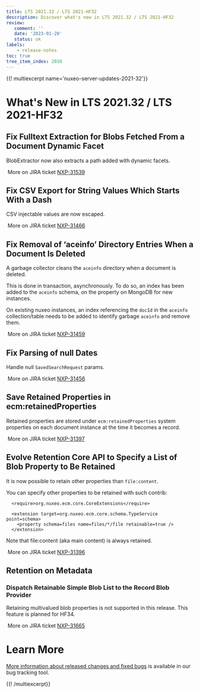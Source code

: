 ```yaml
---
title: LTS 2021.32 / LTS 2021-HF32
description: Discover what's new in LTS 2021.32 / LTS 2021-HF32
review:
   comment: ''
   date: '2023-01-20'
   status: ok
labels:
    - release-notes
toc: true
tree_item_index: 2010
---
```


{{! multiexcerpt name='nuxeo-server-updates-2021-32'}}
# What's New in LTS 2021.32 / LTS 2021-HF32

## Fix Fulltext Extraction for Blobs Fetched From a Document Dynamic Facet

BlobExtractor now also extracts a path added with dynamic facets.

<i class="fa fa-long-arrow-right" aria-hidden="true"></i>&nbsp;More on JIRA ticket [NXP-31539](https://jira.nuxeo.com/browse/NXP-31539)

## Fix CSV Export for String Values Which Starts With a Dash

CSV injectable values are now escaped.

<i class="fa fa-long-arrow-right" aria-hidden="true"></i>&nbsp;More on JIRA ticket [NXP-31466](https://jira.nuxeo.com/browse/NXP-31466)

## Fix Removal of ‘aceinfo’ Directory Entries When a Document Is Deleted


A garbage collector cleans the `aceinfo` directory when a document is deleted.

This is done in transaction, asynchronously.
To do so, an index has been added to the `aceinfo` schema, on the property  on MongoDB for new instances.

On existing nuxeo instances, an index referencing the `docId` in the `aceinfo` collection/table needs to be added to identify garbage `aceinfo` and remove them.

<i class="fa fa-long-arrow-right" aria-hidden="true"></i>&nbsp;More on JIRA ticket [NXP-31459](https://jira.nuxeo.com/browse/NXP-31459)

## Fix Parsing of null Dates

Handle null `SavedSearchRequest` params.

<i class="fa fa-long-arrow-right" aria-hidden="true"></i>&nbsp;More on JIRA ticket [NXP-31456](https://jira.nuxeo.com/browse/NXP-31456)

## Save Retained Properties in ecm:retainedProperties

Retained properties are stored under `ecm:retainedProperties` system properties on each document instance at the time it becomes a record.

<i class="fa fa-long-arrow-right" aria-hidden="true"></i>&nbsp;More on JIRA ticket [NXP-31397](https://jira.nuxeo.com/browse/NXP-31397)

## Evolve Retention Core API to Specify a List of Blob Property to Be Retained

It is now possible to retain other properties than `file:content`.

You can specify other properties to be retained with such contrib:
```
  <require>org.nuxeo.ecm.core.CoreExtensions</require>

  <extension target=org.nuxeo.ecm.core.schema.TypeService point=schema>
    <property schema=files name=files/*/file retainable=true />
  </extension>
```
Note that file:content (aka main content) is always retained.

<i class="fa fa-long-arrow-right" aria-hidden="true"></i>&nbsp;More on JIRA ticket [NXP-31396](https://jira.nuxeo.com/browse/NXP-31396)

## Retention on Metadata

### Dispatch Retainable Simple Blob List to the Record Blob Provider

Retaining multivalued blob properties is not supported in this release. This feature is planned for HF34.

<i class="fa fa-long-arrow-right" aria-hidden="true"></i>&nbsp;More on JIRA ticket [NXP-31665](https://jira.nuxeo.com/browse/NXP-31665)

# Learn More

[More information about released changes and fixed bugs](https://jira.nuxeo.com/secure/ReleaseNote.jspa?projectId=10011&version=22017) is available in our bug tracking tool.

{{! /multiexcerpt}}
